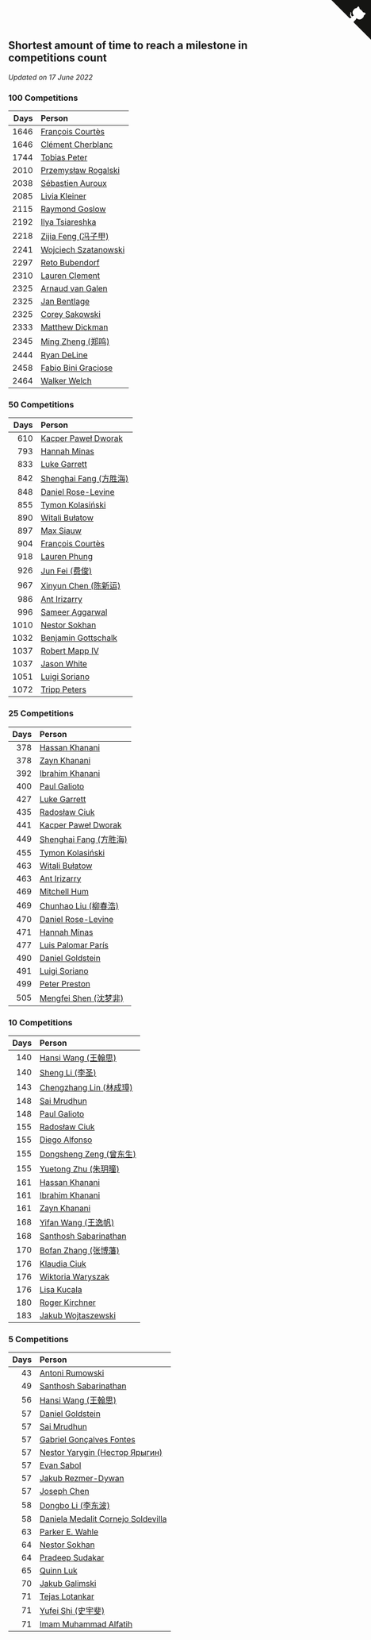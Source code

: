 ## Shortest amount of time to reach a milestone in competitions count

*Updated on 17 June 2022*


### 100 Competitions

| Days | Person |
| ---: | :--- |
| 1646 | [François Courtès](https://www.worldcubeassociation.org/persons/2008COUR01) |
| 1646 | [Clément Cherblanc](https://www.worldcubeassociation.org/persons/2014CHER05) |
| 1744 | [Tobias Peter](https://www.worldcubeassociation.org/persons/2014PETE03) |
| 2010 | [Przemysław Rogalski](https://www.worldcubeassociation.org/persons/2013ROGA02) |
| 2038 | [Sébastien Auroux](https://www.worldcubeassociation.org/persons/2008AURO01) |
| 2085 | [Livia Kleiner](https://www.worldcubeassociation.org/persons/2013KLEI03) |
| 2115 | [Raymond Goslow](https://www.worldcubeassociation.org/persons/2014GOSL01) |
| 2192 | [Ilya Tsiareshka](https://www.worldcubeassociation.org/persons/2012TERE01) |
| 2218 | [Zijia Feng (冯子甲)](https://www.worldcubeassociation.org/persons/2013FENG02) |
| 2241 | [Wojciech Szatanowski](https://www.worldcubeassociation.org/persons/2011SZAT01) |
| 2297 | [Reto Bubendorf](https://www.worldcubeassociation.org/persons/2012BUBE01) |
| 2310 | [Lauren Clement](https://www.worldcubeassociation.org/persons/2013KLEM01) |
| 2325 | [Arnaud van Galen](https://www.worldcubeassociation.org/persons/2006GALE01) |
| 2325 | [Jan Bentlage](https://www.worldcubeassociation.org/persons/2010BENT01) |
| 2325 | [Corey Sakowski](https://www.worldcubeassociation.org/persons/2011SAKO01) |
| 2333 | [Matthew Dickman](https://www.worldcubeassociation.org/persons/2013DICK01) |
| 2345 | [Ming Zheng (郑鸣)](https://www.worldcubeassociation.org/persons/2009ZHEN11) |
| 2444 | [Ryan DeLine](https://www.worldcubeassociation.org/persons/2012DELI01) |
| 2458 | [Fabio Bini Graciose](https://www.worldcubeassociation.org/persons/2010GRAC02) |
| 2464 | [Walker Welch](https://www.worldcubeassociation.org/persons/2011WELC01) |

### 50 Competitions

| Days | Person |
| ---: | :--- |
| 610 | [Kacper Paweł Dworak](https://www.worldcubeassociation.org/persons/2020DWOR01) |
| 793 | [Hannah Minas](https://www.worldcubeassociation.org/persons/2017MINA04) |
| 833 | [Luke Garrett](https://www.worldcubeassociation.org/persons/2017GARR05) |
| 842 | [Shenghai Fang (方胜海)](https://www.worldcubeassociation.org/persons/2016FANG01) |
| 848 | [Daniel Rose-Levine](https://www.worldcubeassociation.org/persons/2015ROSE01) |
| 855 | [Tymon Kolasiński](https://www.worldcubeassociation.org/persons/2016KOLA02) |
| 890 | [Witali Bułatow](https://www.worldcubeassociation.org/persons/2015BUAT01) |
| 897 | [Max Siauw](https://www.worldcubeassociation.org/persons/2017SIAU02) |
| 904 | [François Courtès](https://www.worldcubeassociation.org/persons/2008COUR01) |
| 918 | [Lauren Phung](https://www.worldcubeassociation.org/persons/2016PHUN02) |
| 926 | [Jun Fei (费俊)](https://www.worldcubeassociation.org/persons/2016FEIJ02) |
| 967 | [Xinyun Chen (陈新运)](https://www.worldcubeassociation.org/persons/2017CHEN36) |
| 986 | [Ant Irizarry](https://www.worldcubeassociation.org/persons/2016IRIZ02) |
| 996 | [Sameer Aggarwal](https://www.worldcubeassociation.org/persons/2017AGGA01) |
| 1010 | [Nestor Sokhan](https://www.worldcubeassociation.org/persons/2016SOKH01) |
| 1032 | [Benjamin Gottschalk](https://www.worldcubeassociation.org/persons/2016GOTT01) |
| 1037 | [Robert Mapp IV](https://www.worldcubeassociation.org/persons/2016IVRO01) |
| 1037 | [Jason White](https://www.worldcubeassociation.org/persons/2016WHIT16) |
| 1051 | [Luigi Soriano](https://www.worldcubeassociation.org/persons/2016SORI04) |
| 1072 | [Tripp Peters](https://www.worldcubeassociation.org/persons/2017PETE04) |

### 25 Competitions

| Days | Person |
| ---: | :--- |
| 378 | [Hassan Khanani](https://www.worldcubeassociation.org/persons/2018KHAN26) |
| 378 | [Zayn Khanani](https://www.worldcubeassociation.org/persons/2018KHAN28) |
| 392 | [Ibrahim Khanani](https://www.worldcubeassociation.org/persons/2018KHAN27) |
| 400 | [Paul Galioto](https://www.worldcubeassociation.org/persons/2018GALI12) |
| 427 | [Luke Garrett](https://www.worldcubeassociation.org/persons/2017GARR05) |
| 435 | [Radosław Ciuk](https://www.worldcubeassociation.org/persons/2013CIUK01) |
| 441 | [Kacper Paweł Dworak](https://www.worldcubeassociation.org/persons/2020DWOR01) |
| 449 | [Shenghai Fang (方胜海)](https://www.worldcubeassociation.org/persons/2016FANG01) |
| 455 | [Tymon Kolasiński](https://www.worldcubeassociation.org/persons/2016KOLA02) |
| 463 | [Witali Bułatow](https://www.worldcubeassociation.org/persons/2015BUAT01) |
| 463 | [Ant Irizarry](https://www.worldcubeassociation.org/persons/2016IRIZ02) |
| 469 | [Mitchell Hum](https://www.worldcubeassociation.org/persons/2017HUMM01) |
| 469 | [Chunhao Liu (柳春浩)](https://www.worldcubeassociation.org/persons/2017LIUC11) |
| 470 | [Daniel Rose-Levine](https://www.worldcubeassociation.org/persons/2015ROSE01) |
| 471 | [Hannah Minas](https://www.worldcubeassociation.org/persons/2017MINA04) |
| 477 | [Luis Palomar París](https://www.worldcubeassociation.org/persons/2018PARI11) |
| 490 | [Daniel Goldstein](https://www.worldcubeassociation.org/persons/2017GOLD01) |
| 491 | [Luigi Soriano](https://www.worldcubeassociation.org/persons/2016SORI04) |
| 499 | [Peter Preston](https://www.worldcubeassociation.org/persons/2017PRES02) |
| 505 | [Mengfei Shen (沈梦非)](https://www.worldcubeassociation.org/persons/2018SHEN07) |

### 10 Competitions

| Days | Person |
| ---: | :--- |
| 140 | [Hansi Wang (王翰思)](https://www.worldcubeassociation.org/persons/2020WANG19) |
| 140 | [Sheng Li (李圣)](https://www.worldcubeassociation.org/persons/2020LISH02) |
| 143 | [Chengzhang Lin (林成璋)](https://www.worldcubeassociation.org/persons/2013LINC02) |
| 148 | [Sai Mrudhun](https://www.worldcubeassociation.org/persons/2017MRUD01) |
| 148 | [Paul Galioto](https://www.worldcubeassociation.org/persons/2018GALI12) |
| 155 | [Radosław Ciuk](https://www.worldcubeassociation.org/persons/2013CIUK01) |
| 155 | [Diego Alfonso](https://www.worldcubeassociation.org/persons/2018ALFO01) |
| 155 | [Dongsheng Zeng (曾东生)](https://www.worldcubeassociation.org/persons/2020ZENG03) |
| 155 | [Yuetong Zhu (朱玥曈)](https://www.worldcubeassociation.org/persons/2020ZHUY01) |
| 161 | [Hassan Khanani](https://www.worldcubeassociation.org/persons/2018KHAN26) |
| 161 | [Ibrahim Khanani](https://www.worldcubeassociation.org/persons/2018KHAN27) |
| 161 | [Zayn Khanani](https://www.worldcubeassociation.org/persons/2018KHAN28) |
| 168 | [Yifan Wang (王逸帆)](https://www.worldcubeassociation.org/persons/2017WANY29) |
| 168 | [Santhosh Sabarinathan](https://www.worldcubeassociation.org/persons/2018SABA02) |
| 170 | [Bofan Zhang (张博藩)](https://www.worldcubeassociation.org/persons/2021ZHAN01) |
| 176 | [Klaudia Ciuk](https://www.worldcubeassociation.org/persons/2013CIUK02) |
| 176 | [Wiktoria Waryszak](https://www.worldcubeassociation.org/persons/2018WARY01) |
| 176 | [Lisa Kucala](https://www.worldcubeassociation.org/persons/2019KUCA01) |
| 180 | [Roger Kirchner](https://www.worldcubeassociation.org/persons/2019KIRC01) |
| 183 | [Jakub Wojtaszewski](https://www.worldcubeassociation.org/persons/2013WOJT02) |

### 5 Competitions

| Days | Person |
| ---: | :--- |
| 43 | [Antoni Rumowski](https://www.worldcubeassociation.org/persons/2014RUMO01) |
| 49 | [Santhosh Sabarinathan](https://www.worldcubeassociation.org/persons/2018SABA02) |
| 56 | [Hansi Wang (王翰思)](https://www.worldcubeassociation.org/persons/2020WANG19) |
| 57 | [Daniel Goldstein](https://www.worldcubeassociation.org/persons/2017GOLD01) |
| 57 | [Sai Mrudhun](https://www.worldcubeassociation.org/persons/2017MRUD01) |
| 57 | [Gabriel Gonçalves Fontes](https://www.worldcubeassociation.org/persons/2018FONT04) |
| 57 | [Nestor Yarygin (Нестор Ярыгин)](https://www.worldcubeassociation.org/persons/2019YARY01) |
| 57 | [Evan Sabol](https://www.worldcubeassociation.org/persons/2019SABO02) |
| 57 | [Jakub Rezmer-Dywan](https://www.worldcubeassociation.org/persons/2022REZM01) |
| 57 | [Joseph Chen](https://www.worldcubeassociation.org/persons/2022CHEN16) |
| 58 | [Dongbo Li (李东波)](https://www.worldcubeassociation.org/persons/2016LIDO03) |
| 58 | [Daniela Medalit Cornejo Soldevilla](https://www.worldcubeassociation.org/persons/2017SOLD01) |
| 63 | [Parker E. Wahle](https://www.worldcubeassociation.org/persons/2019WAHL01) |
| 64 | [Nestor Sokhan](https://www.worldcubeassociation.org/persons/2016SOKH01) |
| 64 | [Pradeep Sudakar](https://www.worldcubeassociation.org/persons/2017SUDA01) |
| 65 | [Quinn Luk](https://www.worldcubeassociation.org/persons/2022LUKQ01) |
| 70 | [Jakub Galimski](https://www.worldcubeassociation.org/persons/2021GALI01) |
| 71 | [Tejas Lotankar](https://www.worldcubeassociation.org/persons/2015LOTA01) |
| 71 | [Yufei Shi (史宇斐)](https://www.worldcubeassociation.org/persons/2016SHIY03) |
| 71 | [Imam Muhammad Alfatih](https://www.worldcubeassociation.org/persons/2017ALFA04) |


<a href="https://github.com/jonatanklosko/wca_statistics" class="github-corner" aria-label="View source on Github"><svg width="80" height="80" viewBox="0 0 250 250" style="fill:#151513; color:#fff; position: absolute; top: 0; border: 0; right: 0;" aria-hidden="true"><path d="M0,0 L115,115 L130,115 L142,142 L250,250 L250,0 Z"></path><path d="M128.3,109.0 C113.8,99.7 119.0,89.6 119.0,89.6 C122.0,82.7 120.5,78.6 120.5,78.6 C119.2,72.0 123.4,76.3 123.4,76.3 C127.3,80.9 125.5,87.3 125.5,87.3 C122.9,97.6 130.6,101.9 134.4,103.2" fill="currentColor" style="transform-origin: 130px 106px;" class="octo-arm"></path><path d="M115.0,115.0 C114.9,115.1 118.7,116.5 119.8,115.4 L133.7,101.6 C136.9,99.2 139.9,98.4 142.2,98.6 C133.8,88.0 127.5,74.4 143.8,58.0 C148.5,53.4 154.0,51.2 159.7,51.0 C160.3,49.4 163.2,43.6 171.4,40.1 C171.4,40.1 176.1,42.5 178.8,56.2 C183.1,58.6 187.2,61.8 190.9,65.4 C194.5,69.0 197.7,73.2 200.1,77.6 C213.8,80.2 216.3,84.9 216.3,84.9 C212.7,93.1 206.9,96.0 205.4,96.6 C205.1,102.4 203.0,107.8 198.3,112.5 C181.9,128.9 168.3,122.5 157.7,114.1 C157.9,116.9 156.7,120.9 152.7,124.9 L141.0,136.5 C139.8,137.7 141.6,141.9 141.8,141.8 Z" fill="currentColor" class="octo-body"></path></svg></a><style>.github-corner:hover .octo-arm{animation:octocat-wave 560ms ease-in-out}@keyframes octocat-wave{0%,100%{transform:rotate(0)}20%,60%{transform:rotate(-25deg)}40%,80%{transform:rotate(10deg)}}@media (max-width:500px){.github-corner:hover .octo-arm{animation:none}.github-corner .octo-arm{animation:octocat-wave 560ms ease-in-out}}</style>
